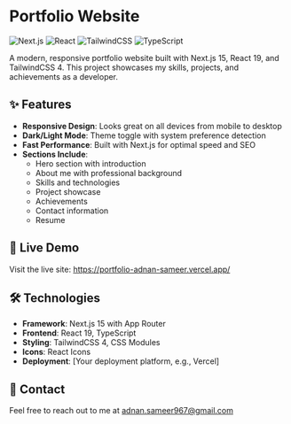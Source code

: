 # Portfolio Website

![Next.js](https://img.shields.io/badge/Next.js-15.3.1-black)
![React](https://img.shields.io/badge/React-19.0.0-blue)
![TailwindCSS](https://img.shields.io/badge/TailwindCSS-4.0-38B2AC)
![TypeScript](https://img.shields.io/badge/TypeScript-5.0-3178C6)

A modern, responsive portfolio website built with Next.js 15, React 19, and TailwindCSS 4. This project showcases my skills, projects, and achievements as a developer.

## ✨ Features

- **Responsive Design**: Looks great on all devices from mobile to desktop
- **Dark/Light Mode**: Theme toggle with system preference detection
- **Fast Performance**: Built with Next.js for optimal speed and SEO
- **Sections Include**:
  - Hero section with introduction
  - About me with professional background
  - Skills and technologies
  - Project showcase
  - Achievements
  - Contact information
  - Resume

## 🚀 Live Demo

Visit the live site: https://portfolio-adnan-sameer.vercel.app/


## 🛠️ Technologies

- **Framework**: Next.js 15 with App Router
- **Frontend**: React 19, TypeScript
- **Styling**: TailwindCSS 4, CSS Modules
- **Icons**: React Icons
- **Deployment**: [Your deployment platform, e.g., Vercel]


## 📧 Contact

Feel free to reach out to me at adnan.sameer967@gmail.com
